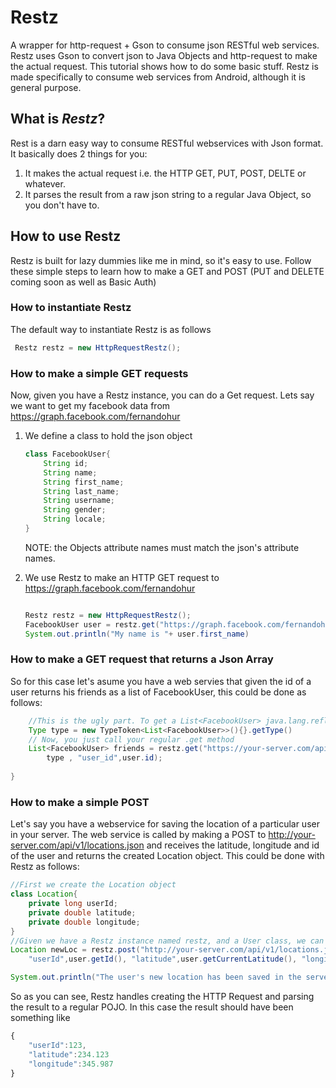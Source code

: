 # Restz
A wrapper for http-request + Gson to consume json RESTful web services. Restz uses Gson to convert json to Java Objects 
and http-request to make the actual request. This tutorial shows how to do some basic stuff.
Restz is made specifically to consume web services from Android, although it is general purpose.

## What is *Restz*?
Rest is a darn easy way to consume RESTful webservices with Json format. It basically does 2 things for you:
1. It makes the actual request i.e. the HTTP GET, PUT, POST, DELTE or whatever. 
2. It parses the result from a raw json string to a regular Java Object, so you don't have to.

## How to use Restz
Restz is built for lazy dummies like me in mind, so it's easy to use. Follow these simple steps to learn how to make a GET and POST
(PUT and DELETE coming soon as well as Basic Auth)
### How to instantiate Restz

The default way to instantiate Restz is as follows

```java
 Restz restz = new HttpRequestRestz();
```
### How to make a simple GET requests
Now, given you have a Restz instance, you can do a Get request. 
Lets say we want to get my facebook data from https://graph.facebook.com/fernandohur

1. We define a class to hold the json object 

	```java
	class FacebookUser{
		String id;
		String name;
		String first_name;
		String last_name;
		String username;
		String gender;
		String locale;
	}
	```
	NOTE: the Objects attribute names must match the json's attribute names.
2. We use Restz to make an HTTP GET request to https://graph.facebook.com/fernandohur

	```java
	
	Restz restz = new HttpRequestRestz();
	FacebookUser user = restz.get("https://graph.facebook.com/fernandohur", FacebookUser.class);
	System.out.println("My name is "+ user.first_name)

	```
### How to make a GET request that returns a Json Array

So for this case let's asume you have a web servies that given the id of a user returns his friends as a list of FacebookUser, 
this could be done as follows:

```java
	//This is the ugly part. To get a List<FacebookUser> java.lang.reflect.Type you have to do the following
	Type type = new TypeToken<List<FacebookUser>>(){}.getType()
	// Now, you just call your regular .get method
	List<FacebookUser> friends = restz.get("https://your-server.com/api/v1/friends.json", 
		type , "user_id",user.id);
	
}
```

### How to make a simple POST

Let's say you have a webservice for saving the location of a particular user in your server. The web service is
called by making a POST to http://your-server.com/api/v1/locations.json and receives the latitude, longitude and 
id of the user and returns the created Location object. This could be done with Restz as follows:

```java
//First we create the Location object
class Location{
	private long userId;
	private double latitude;
	private double longitude;
}
//Given we have a Restz instance named restz, and a User class, we can do the following
Location newLoc = restz.post("http://your-server.com/api/v1/locations.json", Location.class, 
	"userId",user.getId(), "latitude",user.getCurrentLatitude(), "longitude",user.getCurrentLongitude());

System.out.println("The user's new location has been saved in the server :) ");
```

So as you can see, Restz handles creating the HTTP Request and parsing the result to a regular POJO. In this 
case the result should have been something like
```javascript
{
	"userId":123,
	"latitude":234.123
	"longitude":345.987
}
```











